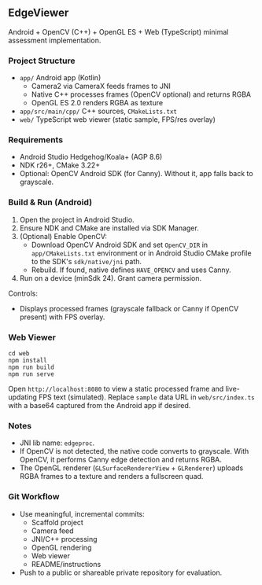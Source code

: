 ## EdgeViewer

Android + OpenCV (C++) + OpenGL ES + Web (TypeScript) minimal assessment implementation.

### Project Structure

- `app/` Android app (Kotlin)
  - Camera2 via CameraX feeds frames to JNI
  - Native C++ processes frames (OpenCV optional) and returns RGBA
  - OpenGL ES 2.0 renders RGBA as texture
- `app/src/main/cpp/` C++ sources, `CMakeLists.txt`
- `web/` TypeScript web viewer (static sample, FPS/res overlay)

### Requirements

- Android Studio Hedgehog/Koala+ (AGP 8.6)
- NDK r26+, CMake 3.22+
- Optional: OpenCV Android SDK (for Canny). Without it, app falls back to grayscale.

### Build & Run (Android)

1. Open the project in Android Studio.
2. Ensure NDK and CMake are installed via SDK Manager.
3. (Optional) Enable OpenCV:
   - Download OpenCV Android SDK and set `OpenCV_DIR` in `app/CMakeLists.txt` environment or in Android Studio CMake profile to the SDK's `sdk/native/jni` path.
   - Rebuild. If found, native defines `HAVE_OPENCV` and uses Canny.
4. Run on a device (minSdk 24). Grant camera permission.

Controls:
- Displays processed frames (grayscale fallback or Canny if OpenCV present) with FPS overlay.

### Web Viewer

```
cd web
npm install
npm run build
npm run serve
```

Open `http://localhost:8080` to view a static processed frame and live-updating FPS text (simulated). Replace `sample` data URL in `web/src/index.ts` with a base64 captured from the Android app if desired.

### Notes

- JNI lib name: `edgeproc`.
- If OpenCV is not detected, the native code converts to grayscale. With OpenCV, it performs Canny edge detection and returns RGBA.
- The OpenGL renderer (`GLSurfaceRendererView` + `GLRenderer`) uploads RGBA frames to a texture and renders a fullscreen quad.

### Git Workflow

- Use meaningful, incremental commits:
  - Scaffold project
  - Camera feed
  - JNI/C++ processing
  - OpenGL rendering
  - Web viewer
  - README/instructions
- Push to a public or shareable private repository for evaluation.


